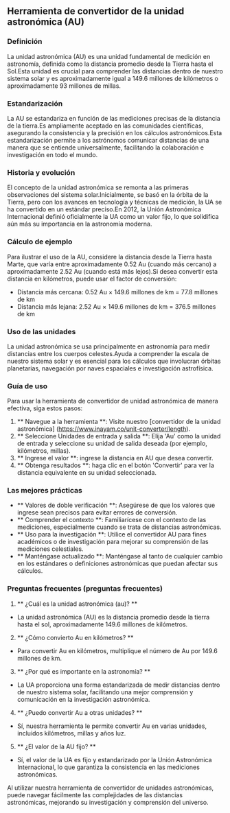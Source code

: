 ## Herramienta de convertidor de la unidad astronómica (AU)

### Definición
La unidad astronómica (AU) es una unidad fundamental de medición en astronomía, definida como la distancia promedio desde la Tierra hasta el Sol.Esta unidad es crucial para comprender las distancias dentro de nuestro sistema solar y es aproximadamente igual a 149.6 millones de kilómetros o aproximadamente 93 millones de millas.

### Estandarización
La AU se estandariza en función de las mediciones precisas de la distancia de la tierra.Es ampliamente aceptado en las comunidades científicas, asegurando la consistencia y la precisión en los cálculos astronómicos.Esta estandarización permite a los astrónomos comunicar distancias de una manera que se entiende universalmente, facilitando la colaboración e investigación en todo el mundo.

### Historia y evolución
El concepto de la unidad astronómica se remonta a las primeras observaciones del sistema solar.Inicialmente, se basó en la órbita de la Tierra, pero con los avances en tecnología y técnicas de medición, la UA se ha convertido en un estándar preciso.En 2012, la Unión Astronómica Internacional definió oficialmente la UA como un valor fijo, lo que solidifica aún más su importancia en la astronomía moderna.

### Cálculo de ejemplo
Para ilustrar el uso de la AU, considere la distancia desde la Tierra hasta Marte, que varía entre aproximadamente 0.52 Au (cuando más cercano) a aproximadamente 2.52 Au (cuando está más lejos).Si desea convertir esta distancia en kilómetros, puede usar el factor de conversión:

- Distancia más cercana: 0.52 Au × 149.6 millones de km = 77.8 millones de km
- Distancia más lejana: 2.52 Au × 149.6 millones de km = 376.5 millones de km

### Uso de las unidades
La unidad astronómica se usa principalmente en astronomía para medir distancias entre los cuerpos celestes.Ayuda a comprender la escala de nuestro sistema solar y es esencial para los cálculos que involucran órbitas planetarias, navegación por naves espaciales e investigación astrofísica.

### Guía de uso
Para usar la herramienta de convertidor de unidad astronómica de manera efectiva, siga estos pasos:
1. ** Navegue a la herramienta **: Visite nuestro [convertidor de la unidad astronómica] (https://www.inayam.co/unit-converter/length).
2. ** Seleccione Unidades de entrada y salida **: Elija 'Au' como la unidad de entrada y seleccione su unidad de salida deseada (por ejemplo, kilómetros, millas).
3. ** Ingrese el valor **: ingrese la distancia en AU que desea convertir.
4. ** Obtenga resultados **: haga clic en el botón 'Convertir' para ver la distancia equivalente en su unidad seleccionada.

### Las mejores prácticas
- ** Valores de doble verificación **: Asegúrese de que los valores que ingrese sean precisos para evitar errores de conversión.
- ** Comprender el contexto **: Familiarícese con el contexto de las mediciones, especialmente cuando se trata de distancias astronómicas.
- ** Uso para la investigación **: Utilice el convertidor AU para fines académicos o de investigación para mejorar su comprensión de las mediciones celestiales.
- ** Manténgase actualizado **: Manténgase al tanto de cualquier cambio en los estándares o definiciones astronómicas que puedan afectar sus cálculos.

### Preguntas frecuentes (preguntas frecuentes)

1. ** ¿Cuál es la unidad astronómica (au)? **
- La unidad astronómica (AU) es la distancia promedio desde la tierra hasta el sol, aproximadamente 149.6 millones de kilómetros.

2. ** ¿Cómo convierto Au en kilómetros? **
- Para convertir Au en kilómetros, multiplique el número de Au por 149.6 millones de km.

3. ** ¿Por qué es importante en la astronomía? **
- La UA proporciona una forma estandarizada de medir distancias dentro de nuestro sistema solar, facilitando una mejor comprensión y comunicación en la investigación astronómica.

4. ** ¿Puedo convertir Au a otras unidades? **
- Sí, nuestra herramienta le permite convertir Au en varias unidades, incluidos kilómetros, millas y años luz.

5. ** ¿El valor de la AU fijo? **
- Sí, el valor de la UA es fijo y estandarizado por la Unión Astronómica Internacional, lo que garantiza la consistencia en las mediciones astronómicas.

Al utilizar nuestra herramienta de convertidor de unidades astronómicas, puede navegar fácilmente las complejidades de las distancias astronómicas, mejorando su investigación y comprensión del universo.